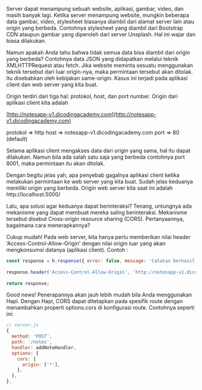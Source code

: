 Server dapat menampung sebuah website, aplikasi, gambar, video, dan masih banyak lagi. Ketika server menampung website, mungkin beberapa data gambar, video, stylesheet biasanya diambil dari alamat server lain atau origin yang berbeda. Contohnya stylesheet yang diambil dari Bootstrap CDN ataupun gambar yang diperoleh dari server Unsplash. Hal ini wajar dan biasa dilakukan.

Namun apakah Anda tahu bahwa tidak semua data bisa diambil dari origin yang berbeda? Contohnya data JSON yang didapatkan melalui teknik XMLHTTPRequest atau fetch. Jika website meminta sesuatu menggunakan teknik tersebut dari luar origin-nya, maka permintaan tersebut akan ditolak. Itu disebabkan oleh kebijakan same-origin. Kasus ini terjadi pada aplikasi client dan web server yang kita buat.

Origin terdiri dari tiga hal: protokol, host, dan port number. Origin dari aplikasi client kita adalah

[http://notesapp-v1.dicodingacademy.com](http://notesapp-v1.dicodingacademy.com)

protokol => http
host => notesapp-v1.dicodingacademy.com
port => 80 (default)

Selama aplikasi client mengakses data dari origin yang sama, hal itu dapat dilakukan. Namun bila ada salah satu saja yang berbeda contohnya port 8001, maka permintaan itu akan ditolak.

Dengan begitu jelas yah, apa penyebab gagalnya aplikasi client ketika melakukan permintaan ke web server yang kita buat. Sudah jelas keduanya memiliki origin yang berbeda. Origin web server kita saat ini adalah http://localhost:5000/

Lalu, apa solusi agar keduanya dapat berinteraksi? Tenang, untungnya ada mekanisme yang dapat membuat mereka saling berinteraksi. Mekanisme tersebut disebut Cross-origin resource sharing (CORS). Pertanyaannya, bagaimana cara menerapkannya?

Cukup mudah! Pada web server, kita hanya perlu memberikan nilai header ‘Access-Control-Allow-Origin’ dengan nilai origin luar yang akan mengkonsumsi datanya (aplikasi client). Contoh :

```js
const response = h.response({ error: false, message: 'Catatan berhasil ditambahkan' });
 
response.header('Access-Control-Allow-Origin', 'http://notesapp-v1.dicodingacademy.com');
 
return response;
```

Good news! Penerapannya akan jauh lebih mudah bila Anda menggunakan Hapi. Dengan Hapi, CORS dapat ditetapkan pada spesifik route dengan menambahkan properti options.cors di konfigurasi route. Contohnya seperti ini:

```js
// server.js
{
  method: 'POST',
  path: '/notes',
  handler: addNoteHandler,
  options: {
    cors: {
      origin: ['*'],
    },
  },
},
```